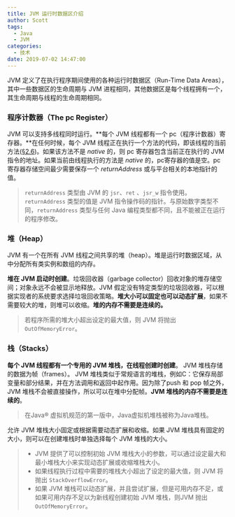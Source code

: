 ```yaml
---
title: JVM 运行时数据区介绍
author: Scott
tags:
  - Java
  - JVM
categories:
  - 技术
date: 2019-07-02 14:47:00
---
```

JVM 定义了在执行程序期间使用的各种运行时数据区（Run-Time Data Areas），其中一些数据区的生命周期与 JVM 进程相同，其他数据区是每个线程拥有一个，其生命周期与线程的生命周期相同。
<!--more-->

### 程序计数器（The pc Register）
JVM 可以支持多线程同时运行。**每个 JVM 线程都有一个 pc（程序计数器）寄存器。**在任何时候，每个 JVM 线程正在执行一个方法的代码，即该线程的当前方法([§2.6](http://docs.oracle.com/javase/specs/jvms/se8/html/jvms-2.html#jvms-2.6))。如果该方法不是 *native* 的，则 pc 寄存器包含当前正在执行的 JVM 指令的地址。如果当前由线程执行的方法是 *native* 的，pc寄存器的值是空。pc 寄存器存储空间最少需要保存一个 *returnAddress* 或与平台相关的本地指针的值。

> `returnAddress` 类型由 JVM 的 `jsr`、`ret` 、`jsr_w` 指令使用。 `returnAddress` 类型的值是 JVM 指令操作码的指针。与原始数字类型不同，`returnAddress` 类型与任何 Java 编程类型都不同，且不能被正在运行的程序修改。

### 堆（Heap）
JVM 有一个在所有 JVM 线程之间共享的堆（heap）。堆是运行时数据区域，从中分配所有类实例和数组的内存。

**堆在 JVM 启动时创建**。垃圾回收器（garbage collector）回收对象的堆存储空间；对象永远不会被显示地释放。JVM 假定没有特定类型的垃圾回收器，可以根据实现者的系统要求选择垃圾回收策略。**堆大小可以固定也可以动态扩展**，如果不需要较大的堆，则堆可以收缩。**堆的内存不需要是连续的。**

> 若程序所需的堆大小超出设定的最大值，则 JVM 将抛出 `OutOfMemoryError`。

### 栈（Stacks）
**每个 JVM 线程都有一个专用的 JVM 堆栈，在线程创建时创建**。 JVM 堆栈存储的数据为帧（frames）。 JVM 堆栈类似于常规语言的堆栈，例如C：它保存局部变量和部分结果，并在方法调用和返回中起作用。因为除了push 和 pop 帧之外，JVM 堆栈不会被直接操作，所以可以在堆中分配帧。**JVM 堆栈的内存不需要是连续的**。

> 在Java® 虚拟机规范的第一版中，Java虚拟机堆栈被称为Java堆栈。

允许 JVM 堆栈大小固定或根据需要动态扩展和收缩。如果 JVM 堆栈具有固定的大小，则可以在创建堆栈时单独选择每个 JVM 堆栈的大小。

> * JVM 提供了可以控制初始 JVM 堆栈大小的参数，可以通过设定最大和最小堆栈大小来实现动态扩展或收缩堆栈大小。
> * 如果线程执行过程中需要的堆栈大小超出了设定的最大值，则 JVM 将抛出 `StackOverflowError`。
> * 如果 JVM 堆栈可以动态扩展，并且尝试扩展，但是可用内存不足，或如果可用内存不足以为新线程创建初始 JVM 堆栈，则JVM 抛出 `OutOfMemoryError`。